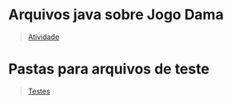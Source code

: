 # Arquivos java sobre Jogo Dama

> [Atividade](https://github.com/Rai0Catodic0/MC322-DUPLA/blob/64bf3a0dafd10f84ddf0f9915e9a656d2094b4d5/Lab05/src/mc322/lab05)

# Pastas para arquivos de teste

> [Testes](https://github.com/Rai0Catodic0/MC322-DUPLA/blob/64bf3a0dafd10f84ddf0f9915e9a656d2094b4d5/Lab05/src/db)
